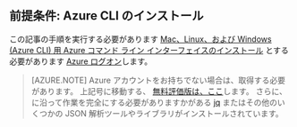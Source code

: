 ## 前提条件: Azure CLI のインストール

この記事の手順を実行する必要があります [Mac、Linux、および Windows (Azure CLI) 用 Azure コマンド ライン インターフェイスのインストール](xplat-install.md) とする必要があります [Azure ログオン](xplat-connect.md)します。
> [AZURE.NOTE] Azure アカウントをお持ちでない場合は、取得する必要があります。 上記号に移動する、 [無料評価版は、ここ](sign-up-organization.md)します。 さらに、に沿って作業を完全にする必要がありますかがある [jq](https://stedolan.github.io/jq/) またはその他のいくつかの JSON 解析ツールやライブラリがインストールされています。




